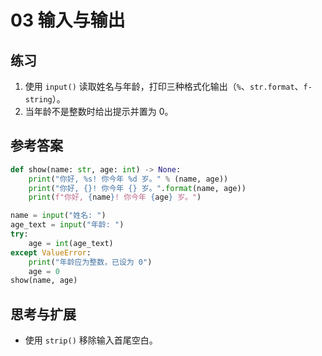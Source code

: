 # 03 输入与输出

## 练习
1) 使用 `input()` 读取姓名与年龄，打印三种格式化输出（`%`、`str.format`、`f-string`）。
2) 当年龄不是整数时给出提示并置为 0。

## 参考答案
```python
def show(name: str, age: int) -> None:
    print("你好, %s! 你今年 %d 岁。" % (name, age))
    print("你好, {}! 你今年 {} 岁。".format(name, age))
    print(f"你好, {name}! 你今年 {age} 岁。")

name = input("姓名: ")
age_text = input("年龄: ")
try:
    age = int(age_text)
except ValueError:
    print("年龄应为整数，已设为 0")
    age = 0
show(name, age)
```

## 思考与扩展
- 使用 `strip()` 移除输入首尾空白。
